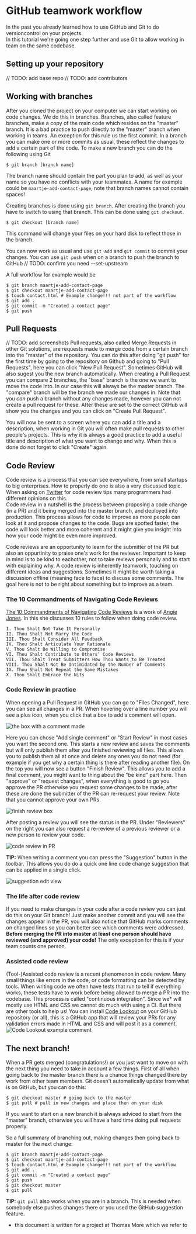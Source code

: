 # GitHub teamwork workflow

In the past you already learned how to use GitHub and Git to do versioncontrol on your projects.  
In this tutorial we're going one step further and use Git to allow working in team on the same codebase.

## Setting up your repository
// TODO: add base repo
// TODO: add contributors


## Working with branches
After you cloned the project on your computer we can start working on code changes. We do this in branches.
Branches, also called feature branches, make a copy of the main code which resides on the "master" branch.
It is a bad practice to push directly to the "master" branch when working in teams. An exception for this rule us the first commit.
In a branch you can make one or more commits as usual, these reflect the changes to add a certain part of the code. 
To make a new branch you can do the following using Git
```console
$ git branch [branch name]
```
The branch name should contain the part you plan to add, as well as your name so you have no conflicts with your teammates.
A name for example could be `maartje-add-contact-page`, note that branch names cannot contain spaces!

Creating branches is done using `git branch`. After creating the branch you have to switch to using that branch.
This can be done using `git checkout`.
```console
$ git checkout [branch name]
```
This command will change your files on your hard disk to reflect those in the branch.

You can now work as usual and use `git add` and `git commit` to commit your changes.
You can use `git push` when on a branch to push the branch to GitHub
// TODO: confirm you need --set-upstream

A full workflow for example would be
```console
$ git branch maartje-add-contact-page
$ git checkout maartje-add-contact-page
$ touch contact.html # Example change!!! not part of the workflow
$ git add .
$ git commit -m "Created a contact page"
$ git push
```

## Pull Requests
// TODO: add screenshots
Pull requests, also called Merge Requests in other Git solutions, are requests made to merge code from a certain branch into the "master" of the repository. You can do this after doing "git push" for the first time by going to the repository on Github and going to "Pull Requests", here you can click "New Pull Request". Sometimes GitHub will also sugest you the new branch automatically. 
When creating a Pull Request you can compare 2 branches, the "base" branch is the one we want to move the code into. In our case this will always be the master branch. The "compare" branch will be the branch we made our changes in. Note that you *can* push a branch without any changes made, however you can not create a pull request for these.
After these are set to the correct GitHub will show you the changes and you can click on "Create Pull Request".

You will now be sent to a screen where you can add a title and a description, when working in Git you will often make pull requests to other people's projects. This is why it is always a good practice to add a useful title and description of what you want to change and why. When this is done do not forget to click "Create" again.

## Code Review
Code review is a process that you can see everywhere, from small startups to big enterprises. How to properly do one is also a very discussed topic. When asking on [Twitter](https://twitter.com/MaartjeME/status/1208048751631327237) for code review tips many programmers had different opinions on this.  
Code review in a nutshell is the process between proposing a code change (in a PR) and it being merged into the master branch, and deployed into production.
This process allows for code to improve as more people can look at it and propose changes to the code. Bugs are spotted faster, the code will look better and more coherent and it might give you insight into how your code might be even more improved.

Code reviews are an opportunity to learn for the submitter of the PR but also an oppurtinity to praise one's work for the reviewer. Important to keep in mind is to be kind to eachother, not to take reviews personally and to start with explaining why. A code review is inherently teamwork, touching on different ideas and suggestions. Sometimes it might be worth taking a discussion offline (meaning face to face) to discuss some comments. The goal here is not to be right about something but to improve as a team.

### The 10 Commandments of Navigating Code Reviews
[The 10 Commandments of Navigating Code Reviews](https://techbeacon.com/app-dev-testing/10-commandments-navigating-code-reviews) is a work of [Angie Jones](https://angiejones.tech).
In this she discusses 10 rules to follow when doing code review. 
```
I. Thou Shalt Not Take It Personally
II. Thou Shalt Not Marry the Code
III. Thou Shalt Consider All Feedback
IV. Thou Shalt Articulate Your Rationale
V. Thou Shalt Be Willing to Compromise
VI. Thou Shalt Contribute to Others’ Code Reviews
VII. Thou Shalt Treat Submitters How Thou Wants to Be Treated
VIII. Thou Shalt Not Be Intimidated by the Number of Comments
IX. Thou Shalt Not Repeat the Same Mistakes
X. Thou Shalt Embrace the Nits
```

### Code Review in practice
When opening a Pull Request in GitHub you can go to "Files Changed", here you can see all changes in a PR. When hovering over a line number you will see a plus icon, when you click that a box to add a comment will open.

![the box with a comment made](./images/coderev1.png)

Here you can chose "Add single comment" or "Start Review" in most cases you want the second one. This starts a new review and saves the comments but will only publish them after you finished reviewing all files. This allows you to publish them all at once and delete any ones you do not need (for example if you get why a certain thing is there after reading another file).
On the top you will now see a button "Finish Review". This allows you to add a final comment, you might want to thing about the "be kind" part here. Then "approve" or "request changes", when everything is good to go you approve the PR otherwise you request some changes to be made, after these are done the submitter of the PR can re-request your review. Note that you cannot approve your own PRs.

![finish review box](./images/coderev2.png)

After posting a review you will see the status in the PR. Under "Reviewers" on the right you can also request a re-review of a previous reviewer or a new person to review your code.

![code review in PR](./images/coderev3.png)

**TIP:** When writing a comment you can press the "Suggestion" button in the toolbar. This allows you do do a quick one line code change suggestion that can be applied in a single click.

![suggestion edit view](./images/coderev4.png)

### The life after code review
If you need to make changes in your code after a code review you can just do this on your Git branch! Just make another commit and you will see the changes appear in the PR, you will also notice that GitHub marks comments on changed lines so you can better see which comments were addressed.
**Before merging the PR into master at least one person should have reviewed (and approved) your code!** The only exception for this is if your team counts one person. 


### Assisted code review
(Tool-)Assisted code review is a recent phenomenon in code review. Many small things like errors in the code, or code formatting can be detected by tools.
When writing code we often have tests that run to tell if everything works, these tests have to work before being allowed to merge a PR into the codebase. This process is called "continuous integration".
Since we* will mostly use HTML and CSS we cannot do much with using a CI. But there are other tools to help us! 
You can install [Code Lookout](https://github.com/apps/code-lookout) on your GitHub repository (or all), this is a GitHub app that will review your PRs for any validation errors made in HTML and CSS and will post it as a comment.
![Code Lookout example comment](./images/codelookout.png)

## The next branch!
When a PR gets merged (congratulations!) or you just want to move on with the next thing you need to take in account a few things.
First of all when going back to the master branch there is a chance things changed there by work from other team members. Git doesn't automatically update from what is on GitHub, but you can do this:
```console
$ git checkout master # going back to the master
$ git pull # pull in new changes and place then on your disk
```
If you want to start on a new branch it is always adviced to start from the "master" branch, otherwise you will have a hard time doing pull requests properly.

So a full summary of branching out, making changes then going back to master for the next change:
```console
$ git branch maartje-add-contact-page
$ git checkout maartje-add-contact-page
$ touch contact.html # Example change!!! not part of the workflow
$ git add .
$ git commit -m "Created a contact page"
$ git push
$ git checkout master
$ git pull
```

**TIP:** `git pull` also works when you are in a branch. This is needed when somebody else pushes changes there or you used the GitHub suggestion feature.

* this document is written for a project at Thomas More which we refer to
